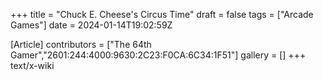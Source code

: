 +++
title = "Chuck E. Cheese's Circus Time"
draft = false
tags = ["Arcade Games"]
date = 2024-01-14T19:02:59Z

[Article]
contributors = ["The 64th Gamer","2601:244:4000:9630:2C23:F0CA:6C34:1F51"]
gallery = []
+++
text/x-wiki